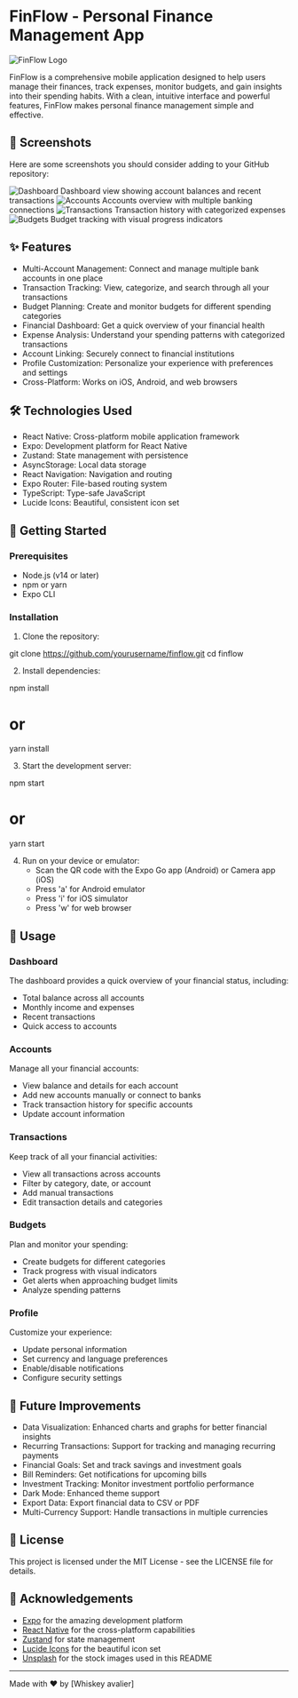 # FinFlow - Personal Finance Management App

![FinFlow Logo](https://images.unsplash.com/photo-1565514020179-026b92b2d70b?ixlib=rb-1.2.1&auto=format&fit=crop&w=1350&q=80)

FinFlow is a comprehensive mobile application designed to help users manage their finances, track expenses, monitor budgets, and gain insights into their spending habits. With a clean, intuitive interface and powerful features, FinFlow makes personal finance management simple and effective.

## 📱 Screenshots

Here are some screenshots you should consider adding to your GitHub repository:

![Dashboard](https://images.unsplash.com/photo-1563986768609-322da13575f3?ixlib=rb-1.2.1&auto=format&fit=crop&w=1350&q=80)
Dashboard view showing account balances and recent transactions
![Accounts](https://images.unsplash.com/photo-1563013544-824ae1b704d3?ixlib=rb-1.2.1&auto=format&fit=crop&w=1350&q=80)
Accounts overview with multiple banking connections
![Transactions](https://images.unsplash.com/photo-1554224155-6726b3ff858f?ixlib=rb-1.2.1&auto=format&fit=crop&w=1350&q=80)
Transaction history with categorized expenses
![Budgets](https://images.unsplash.com/photo-1579621970588-a35d0e7ab9b6?ixlib=rb-1.2.1&auto=format&fit=crop&w=1350&q=80)
Budget tracking with visual progress indicators
## ✨ Features

- Multi-Account Management: Connect and manage multiple bank accounts in one place
- Transaction Tracking: View, categorize, and search through all your transactions
- Budget Planning: Create and monitor budgets for different spending categories
- Financial Dashboard: Get a quick overview of your financial health
- Expense Analysis: Understand your spending patterns with categorized transactions
- Account Linking: Securely connect to financial institutions
- Profile Customization: Personalize your experience with preferences and settings
- Cross-Platform: Works on iOS, Android, and web browsers

## 🛠️ Technologies Used

- React Native: Cross-platform mobile application framework
- Expo: Development platform for React Native
- Zustand: State management with persistence
- AsyncStorage: Local data storage
- React Navigation: Navigation and routing
- Expo Router: File-based routing system
- TypeScript: Type-safe JavaScript
- Lucide Icons: Beautiful, consistent icon set

## 🚀 Getting Started

### Prerequisites

- Node.js (v14 or later)
- npm or yarn
- Expo CLI

### Installation

1. Clone the repository:
   
git clone https://github.com/yourusername/finflow.git
cd finflow

2. Install dependencies:
   
npm install
# or
yarn install

3. Start the development server:
   
npm start
# or
yarn start

4. Run on your device or emulator:
   - Scan the QR code with the Expo Go app (Android) or Camera app (iOS)
   - Press 'a' for Android emulator
   - Press 'i' for iOS simulator
   - Press 'w' for web browser

## 📖 Usage

### Dashboard

The dashboard provides a quick overview of your financial status, including:
- Total balance across all accounts
- Monthly income and expenses
- Recent transactions
- Quick access to accounts

### Accounts

Manage all your financial accounts:
- View balance and details for each account
- Add new accounts manually or connect to banks
- Track transaction history for specific accounts
- Update account information

### Transactions

Keep track of all your financial activities:
- View all transactions across accounts
- Filter by category, date, or account
- Add manual transactions
- Edit transaction details and categories

### Budgets

Plan and monitor your spending:
- Create budgets for different categories
- Track progress with visual indicators
- Get alerts when approaching budget limits
- Analyze spending patterns

### Profile

Customize your experience:
- Update personal information
- Set currency and language preferences
- Enable/disable notifications
- Configure security settings

## 🔮 Future Improvements

- Data Visualization: Enhanced charts and graphs for better financial insights
- Recurring Transactions: Support for tracking and managing recurring payments
- Financial Goals: Set and track savings and investment goals
- Bill Reminders: Get notifications for upcoming bills
- Investment Tracking: Monitor investment portfolio performance
- Dark Mode: Enhanced theme support
- Export Data: Export financial data to CSV or PDF
- Multi-Currency Support: Handle transactions in multiple currencies

## 📄 License

This project is licensed under the MIT License - see the LICENSE file for details.

## 🙏 Acknowledgements

- [Expo](https://expo.dev/) for the amazing development platform
- [React Native](https://reactnative.dev/) for the cross-platform capabilities
- [Zustand](https://github.com/pmndrs/zustand) for state management
- [Lucide Icons](https://lucide.dev/) for the beautiful icon set
- [Unsplash](https://unsplash.com/) for the stock images used in this README

---

Made with ❤️ by [Whiskey avalier]
